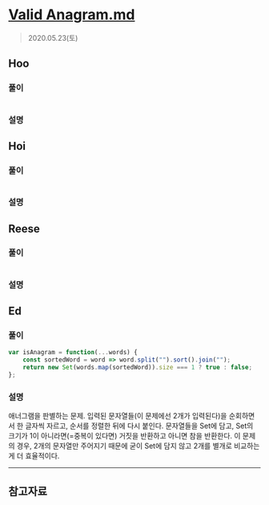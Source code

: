 # [Valid Anagram.md](https://leetcode.com/explore/interview/card/top-interview-questions-easy/127/strings/883/)

> 2020.05.23(토)

## Hoo

### 풀이

```js
```

### 설명

## Hoi

### 풀이

```js
```

### 설명

## Reese

### 풀이

```js
```

### 설명

## Ed

### 풀이

```js
var isAnagram = function(...words) {
    const sortedWord = word => word.split("").sort().join("");
    return new Set(words.map(sortedWord)).size === 1 ? true : false;
};
```

### 설명

애너그램을 판별하는 문제. 입력된 문자열들(이 문제에선 2개가 입력된다)을 순회하면서 한 글자씩 자르고, 순서를 정렬한 뒤에 다시 붙인다. 문자열들을 Set에 담고, Set의 크기가 1이 아니라면(=중복이 있다면) 거짓을 반환하고 아니면 참을 반환한다. 이 문제의 경우, 2개의 문자열만 주어지기 때문에 굳이 Set에 담지 않고 2개를 별개로 비교하는게 더 효율적이다.

---

## 참고자료
